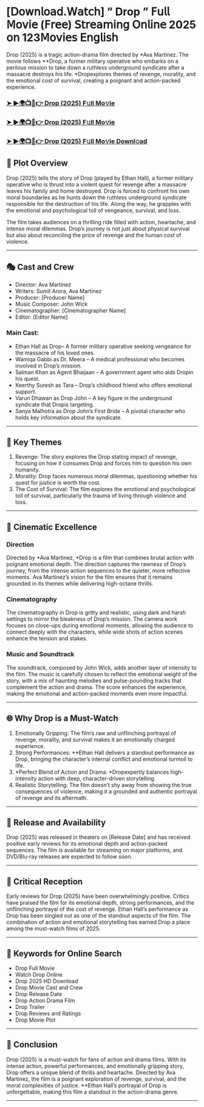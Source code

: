 # [𝖣𝗈𝗐𝗇𝗅𝗈𝖺𝖽.𝖶𝖺𝗍𝖼𝗁] ” Drop ” 𝖥𝗎𝗅𝗅 𝖬𝗈𝗏𝗂𝖾 (𝖥𝗋𝖾𝖾) 𝖲𝗍𝗋𝖾𝖺𝗆𝗂𝗇𝗀 𝖮𝗇𝗅𝗂𝗇𝖾 2025 𝗈𝗇 123𝖬𝗈𝗏𝗂𝖾𝗌 𝖤𝗇𝗀𝗅𝗂𝗌𝗁

Drop (2025) is a tragic action-drama film directed by *Ava Martinez. The movie follows **Drop, a former military operative who embarks on a perilous mission to take down a ruthless underground syndicate after a massacre destroys his life. *Dropexplores themes of revenge, morality, and the emotional cost of survival, creating a poignant and action-packed experience.

### [➤ ►🌍📺📱👉   Drop (2025) F𝚞ll Mo𝚟ie](https://qimovies.com/en/movie/1249213/drop)

### [➤ ►🌍📺📱👉   Drop (2025) F𝚞ll Mo𝚟ie](https://qimovies.com/en/movie/1249213/drop)

### [➤ ►🌍📺📱👉   Drop (2025) F𝚞ll Mo𝚟ie Downl𝚘ad](https://qimovies.com/en/movie/1249213/drop)

## 📖 Plot Overview

Drop (2025) tells the story of Drop (played by Ethan Hall), a former military operative who is thrust into a violent quest for revenge after a massacre leaves his family and home destroyed. Drop is forced to confront his own moral boundaries as he hunts down the ruthless underground syndicate responsible for the destruction of his life. Along the way, he grapples with the emotional and psychological toll of vengeance, survival, and loss.

The film takes audiences on a thrilling ride filled with action, heartache, and intense moral dilemmas. Drop’s journey is not just about physical survival but also about reconciling the price of revenge and the human cost of violence.

---

## 🎭 Cast and Crew

- Director: Ava Martinez  
- Writers: Sumit Arora, Ava Martinez  
- Producer: [Producer Name]  
- Music Composer: John Wick  
- Cinematographer: [Cinematographer Name]  
- Editor: [Editor Name]  

### Main Cast:

- Ethan Hall as Drop– A former military operative seeking vengeance for the massacre of his loved ones.  
- Wamiqa Gabbi as Dr. Meera – A medical professional who becomes involved in Drop’s mission.  
- Salman Khan as Agent Bhaijaan – A government agent who aids Dropin his quest.  
- Keerthy Suresh as Tara – Drop’s childhood friend who offers emotional support.  
- Varun Dhawan as Drop John – A key figure in the underground syndicate that Dropis targeting.  
- Sanya Malhotra as Drop John’s First Bride – A pivotal character who holds key information about the syndicate.

---

## 🌟 Key Themes

1. Revenge: The story explores the Drop stating impact of revenge, focusing on how it consumes Drop and forces him to question his own humanity.  
2. Morality: Drop faces numerous moral dilemmas, questioning whether his quest for justice is worth the cost.  
3. The Cost of Survival: The film explores the emotional and psychological toll of survival, particularly the trauma of living through violence and loss.

---

## 🎥 Cinematic Excellence

### Direction  
Directed by *Ava Martinez, *Drop is a film that combines brutal action with poignant emotional depth. The direction captures the rawness of Drop’s journey, from the intense action sequences to the quieter, more reflective moments. Ava Martinez’s vision for the film ensures that it remains grounded in its themes while delivering high-octane thrills.

### Cinematography  
The cinematography in Drop is gritty and realistic, using dark and harsh settings to mirror the bleakness of Drop’s mission. The camera work focuses on close-ups during emotional moments, allowing the audience to connect deeply with the characters, while wide shots of action scenes enhance the tension and stakes.

### Music and Soundtrack  
The soundtrack, composed by John Wick, adds another layer of intensity to the film. The music is carefully chosen to reflect the emotional weight of the story, with a mix of haunting melodies and pulse-pounding tracks that complement the action and drama. The score enhances the experience, making the emotional and action-packed moments even more impactful.

---

## 🌐 Why Drop is a Must-Watch

1. Emotionally Gripping: The film’s raw and unflinching portrayal of revenge, morality, and survival makes it an emotionally charged experience.  
2. Strong Performances: **Ethan Hall delivers a standout performance as Drop, bringing the character’s internal conflict and emotional turmoil to life.  
3. *Perfect Blend of Action and Drama: *Dropexpertly balances high-intensity action with deep, character-driven storytelling.  
4. Realistic Storytelling: The film doesn’t shy away from showing the true consequences of violence, making it a grounded and authentic portrayal of revenge and its aftermath.

---

## 📅 Release and Availability

Drop (2025) was released in theaters on [Release Date] and has received positive early reviews for its emotional depth and action-packed sequences. The film is available for streaming on major platforms, and DVD/Blu-ray releases are expected to follow soon.

---

## 📝 Critical Reception

Early reviews for Drop (2025) have been overwhelmingly positive. Critics have praised the film for its emotional depth, strong performances, and the unflinching portrayal of the cost of revenge. Ethan Hall’s performance as Drop has been singled out as one of the standout aspects of the film. The combination of action and emotional storytelling has earned Drop a place among the must-watch films of 2025.

---

## 🔑 Keywords for Online Search

- Drop Full Movie  
- Watch Drop Online  
- Drop 2025 HD Download  
- Drop Movie Cast and Crew  
- Drop Release Date  
- Drop Action Drama Film  
- Drop Trailer  
- Drop Reviews and Ratings  
- Drop Movie Plot  

---

## 📢 Conclusion

Drop (2025) is a must-watch for fans of action and drama films. With its intense action, powerful performances, and emotionally gripping story, Drop offers a unique blend of thrills and heartache. Directed by Ava Martinez, the film is a poignant exploration of revenge, survival, and the moral complexities of justice. **Ethan Hall’s portrayal of Drop is unforgettable, making this film a standout in the action-drama genre.

---
